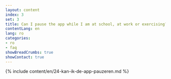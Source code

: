 ```yaml
---
layout: content
index: 3
set: 3
title: Can I pause the app while I am at school, at work or exercising?
contentLang: en
lang: ro
categories:
- ro
- faq
showBreadCrumbs: true
showContact: true
---
```

{% include content/en/24-kan-ik-de-app-pauzeren.md %}
